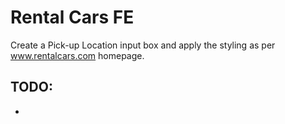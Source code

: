 # Rental Cars FE

Create a Pick-up Location input box and apply the styling as per www.rentalcars.com homepage.

## TODO:

- 
